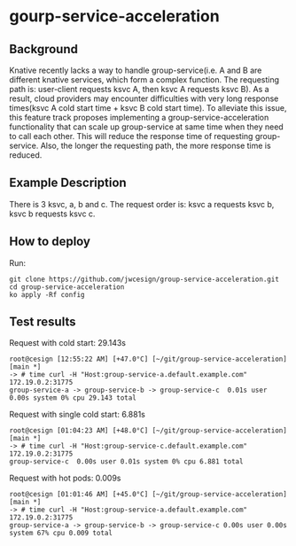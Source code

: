 # gourp-service-acceleration

## Background
Knative recently lacks a way to handle group-service(i.e. A and B are different knative services, which form a complex function. The requesting path is: user-client requests ksvc A, then ksvc A requests ksvc B). As a result, cloud providers may encounter difficulties with very long response times(ksvc A cold start time + ksvc B cold start time). To alleviate this issue, this feature track proposes implementing a group-service-acceleration functionality that can scale up group-service at same time when they need to call each other. This will reduce the response time of requesting group-service. Also, the longer the requesting path, the more response time is reduced.

## Example Description
There is 3 ksvc, a, b and c. The request order is: ksvc a requests ksvc b, ksvc b requests ksvc c.

## How to deploy
Run:
```shell
git clone https://github.com/jwcesign/group-service-acceleration.git
cd group-service-acceleration
ko apply -Rf config
```

## Test results
Request with cold start: 29.143s
```shell
root@cesign [12:55:22 AM] [+47.0°C] [~/git/group-service-acceleration] [main *]
-> # time curl -H "Host:group-service-a.default.example.com" 172.19.0.2:31775
group-service-a -> group-service-b -> group-service-c  0.01s user 0.00s system 0% cpu 29.143 total
```

Request with single cold start: 6.881s
```shell
root@cesign [01:04:23 AM] [+48.0°C] [~/git/group-service-acceleration] [main *]
-> # time curl -H "Host:group-service-c.default.example.com" 172.19.0.2:31775
group-service-c  0.00s user 0.01s system 0% cpu 6.881 total
```

Request with hot pods:  0.009s
```shell
root@cesign [01:01:46 AM] [+45.0°C] [~/git/group-service-acceleration] [main *]
-> # time curl -H "Host:group-service-a.default.example.com" 172.19.0.2:31775
group-service-a -> group-service-b -> group-service-c 0.00s user 0.00s system 67% cpu 0.009 total
```
